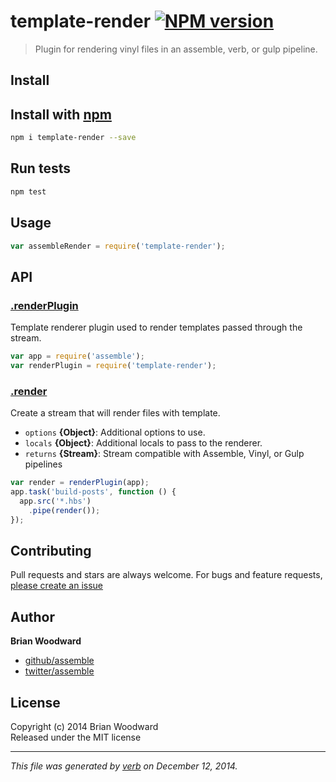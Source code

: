 # template-render [![NPM version](https://badge.fury.io/js/template-render.svg)](http://badge.fury.io/js/template-render)

> Plugin for rendering vinyl files in an assemble, verb, or gulp pipeline.

## Install
## Install with [npm](npmjs.org)

```bash
npm i template-render --save
```

## Run tests

```bash
npm test
```

## Usage

```js
var assembleRender = require('template-render');
```

## API
### [.renderPlugin](index.js#L31)

Template renderer plugin used to render templates passed through the stream.

```js
var app = require('assemble');
var renderPlugin = require('template-render');
```

### [.render](index.js#L51)

Create a stream that will render files with template.

* `options` **{Object}**: Additional options to use.    
* `locals` **{Object}**: Additional locals to pass to the renderer.    
* `returns` **{Stream}**: Stream compatible with Assemble, Vinyl, or Gulp pipelines  

```js
var render = renderPlugin(app);
app.task('build-posts', function () {
  app.src('*.hbs')
    .pipe(render());
});
```


## Contributing
Pull requests and stars are always welcome. For bugs and feature requests, [please create an issue](https://github.com/assemble/template-render/issues)

## Author

**Brian Woodward**
 
+ [github/assemble](https://github.com/assemble)
+ [twitter/assemble](http://twitter.com/assemble) 

## License
Copyright (c) 2014 Brian Woodward  
Released under the MIT license

***

_This file was generated by [verb](https://github.com/assemble/verb) on December 12, 2014._
